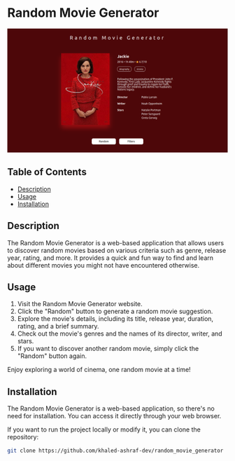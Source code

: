 
# Random Movie Generator

![Project Image](screenshot.png)

## Table of Contents

- [Description](#description)
- [Usage](#usage)
- [Installation](#installation)

## Description

The Random Movie Generator is a web-based application that allows users to discover random movies based on various criteria such as genre, release year, rating, and more. It provides a quick and fun way to find and learn about different movies you might not have encountered otherwise.

## Usage

1. Visit the Random Movie Generator website.
2. Click the "Random" button to generate a random movie suggestion.
3. Explore the movie's details, including its title, release year, duration, rating, and a brief summary.
4. Check out the movie's genres and the names of its director, writer, and stars.
5. If you want to discover another random movie, simply click the "Random" button again.

Enjoy exploring a world of cinema, one random movie at a time!

## Installation

The Random Movie Generator is a web-based application, so there's no need for installation. You can access it directly through your web browser.

If you want to run the project locally or modify it, you can clone the repository:

```bash
git clone https://github.com/khaled-ashraf-dev/random_movie_generator
